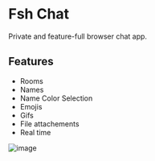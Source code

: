 # Fsh Chat
Private and feature-full browser chat app.

## Features
- Rooms
- Names
- Name Color Selection
- Emojis
- Gifs
- File attachements
- Real time

![image](https://github.com/user-attachments/assets/a0e97146-6774-4037-b5ba-855c88fa7e69)
